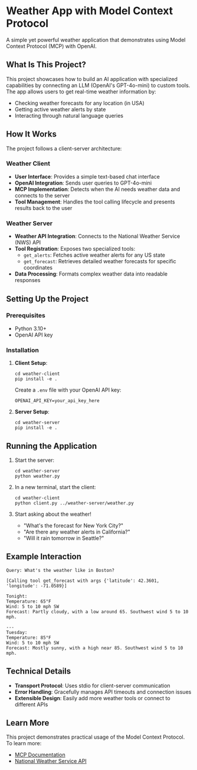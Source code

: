 # Weather App with Model Context Protocol

A simple yet powerful weather application that demonstrates using Model Context Protocol (MCP) with OpenAI.

## What Is This Project?

This project showcases how to build an AI application with specialized capabilities by connecting an LLM (OpenAI's GPT-4o-mini) to custom tools. The app allows users to get real-time weather information by:

- Checking weather forecasts for any location (in USA)
- Getting active weather alerts by state
- Interacting through natural language queries

## How It Works

The project follows a client-server architecture:

### Weather Client
- **User Interface**: Provides a simple text-based chat interface
- **OpenAI Integration**: Sends user queries to GPT-4o-mini
- **MCP Implementation**: Detects when the AI needs weather data and connects to the server
- **Tool Management**: Handles the tool calling lifecycle and presents results back to the user

### Weather Server
- **Weather API Integration**: Connects to the National Weather Service (NWS) API
- **Tool Registration**: Exposes two specialized tools:
  - `get_alerts`: Fetches active weather alerts for any US state
  - `get_forecast`: Retrieves detailed weather forecasts for specific coordinates
- **Data Processing**: Formats complex weather data into readable responses

## Setting Up the Project

### Prerequisites
- Python 3.10+
- OpenAI API key

### Installation

1. **Client Setup**:
   ```
   cd weather-client
   pip install -e .
   ```

   Create a `.env` file with your OpenAI API key:
   ```
   OPENAI_API_KEY=your_api_key_here
   ```

2. **Server Setup**:
   ```
   cd weather-server
   pip install -e .
   ```

## Running the Application

1. Start the server:
   ```
   cd weather-server
   python weather.py
   ```

2. In a new terminal, start the client:
   ```
   cd weather-client
   python client.py ../weather-server/weather.py
   ```

3. Start asking about the weather!
   - "What's the forecast for New York City?"
   - "Are there any weather alerts in California?"
   - "Will it rain tomorrow in Seattle?"

## Example Interaction

```
Query: What's the weather like in Boston?

[Calling tool get_forecast with args {'latitude': 42.3601, 'longitude': -71.0589}]

Tonight:
Temperature: 65°F
Wind: 5 to 10 mph SW
Forecast: Partly cloudy, with a low around 65. Southwest wind 5 to 10 mph.

---
Tuesday:
Temperature: 85°F
Wind: 5 to 10 mph SW
Forecast: Mostly sunny, with a high near 85. Southwest wind 5 to 10 mph.
```

## Technical Details

- **Transport Protocol**: Uses stdio for client-server communication
- **Error Handling**: Gracefully manages API timeouts and connection issues
- **Extensible Design**: Easily add more weather tools or connect to different APIs

## Learn More

This project demonstrates practical usage of the Model Context Protocol. To learn more:
- [MCP Documentation](https://modelcontextprotocol.io/introduction)
- [National Weather Service API](https://weather-gov.github.io/api/)
